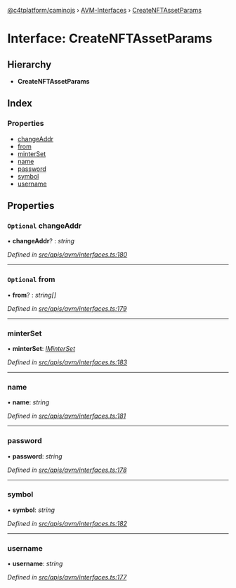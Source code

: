 [@c4tplatform/caminojs](../api.md) › [AVM-Interfaces](../modules/avm_interfaces.md) › [CreateNFTAssetParams](avm_interfaces.createnftassetparams.md)

# Interface: CreateNFTAssetParams

## Hierarchy

* **CreateNFTAssetParams**

## Index

### Properties

* [changeAddr](avm_interfaces.createnftassetparams.md#optional-changeaddr)
* [from](avm_interfaces.createnftassetparams.md#optional-from)
* [minterSet](avm_interfaces.createnftassetparams.md#minterset)
* [name](avm_interfaces.createnftassetparams.md#name)
* [password](avm_interfaces.createnftassetparams.md#password)
* [symbol](avm_interfaces.createnftassetparams.md#symbol)
* [username](avm_interfaces.createnftassetparams.md#username)

## Properties

### `Optional` changeAddr

• **changeAddr**? : *string*

*Defined in [src/apis/avm/interfaces.ts:180](https://github.com/chain4travel/caminojs/blob/ac57b5af/src/apis/avm/interfaces.ts#L180)*

___

### `Optional` from

• **from**? : *string[]*

*Defined in [src/apis/avm/interfaces.ts:179](https://github.com/chain4travel/caminojs/blob/ac57b5af/src/apis/avm/interfaces.ts#L179)*

___

###  minterSet

• **minterSet**: *[IMinterSet](avm_interfaces.iminterset.md)*

*Defined in [src/apis/avm/interfaces.ts:183](https://github.com/chain4travel/caminojs/blob/ac57b5af/src/apis/avm/interfaces.ts#L183)*

___

###  name

• **name**: *string*

*Defined in [src/apis/avm/interfaces.ts:181](https://github.com/chain4travel/caminojs/blob/ac57b5af/src/apis/avm/interfaces.ts#L181)*

___

###  password

• **password**: *string*

*Defined in [src/apis/avm/interfaces.ts:178](https://github.com/chain4travel/caminojs/blob/ac57b5af/src/apis/avm/interfaces.ts#L178)*

___

###  symbol

• **symbol**: *string*

*Defined in [src/apis/avm/interfaces.ts:182](https://github.com/chain4travel/caminojs/blob/ac57b5af/src/apis/avm/interfaces.ts#L182)*

___

###  username

• **username**: *string*

*Defined in [src/apis/avm/interfaces.ts:177](https://github.com/chain4travel/caminojs/blob/ac57b5af/src/apis/avm/interfaces.ts#L177)*
